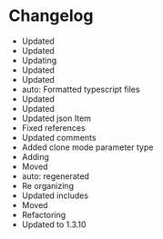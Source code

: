 # Changelog 
- Updated
- Updated
- Updating
- Updated
- Updated
- auto: Formatted typescript files
- Updated
- Updated
- Updated json Item
- Fixed references
- Updated comments
- Added clone mode parameter type
- Adding
- Moved
- auto: regenerated
- Re organizing
- Updated includes
- Moved
- Refactoring
- Updated to 1.3.10